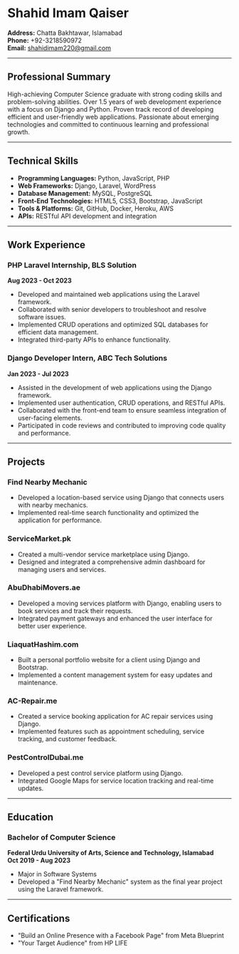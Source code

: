 # Shahid Imam Qaiser

**Address:** Chatta Bakhtawar, Islamabad  
**Phone:** +92-3218590972  
**Email:** [shahidimam220@gmail.com](mailto:shahidimam220@gmail.com)  

---

## Professional Summary

High-achieving Computer Science graduate with strong coding skills and problem-solving abilities. Over 1.5 years of web development experience with a focus on Django and Python. Proven track record of developing efficient and user-friendly web applications. Passionate about emerging technologies and committed to continuous learning and professional growth.

---

## Technical Skills

- **Programming Languages:** Python, JavaScript, PHP
- **Web Frameworks:** Django, Laravel, WordPress
- **Database Management:** MySQL, PostgreSQL
- **Front-End Technologies:** HTML5, CSS3, Bootstrap, JavaScript
- **Tools & Platforms:** Git, GitHub, Docker, Heroku, AWS
- **APIs:** RESTful API development and integration

---

## Work Experience

### PHP Laravel Internship, BLS Solution
**Aug 2023 - Oct 2023**  
- Developed and maintained web applications using the Laravel framework.
- Collaborated with senior developers to troubleshoot and resolve software issues.
- Implemented CRUD operations and optimized SQL databases for efficient data management.
- Integrated third-party APIs to enhance functionality.

### Django Developer Intern, ABC Tech Solutions
**Jan 2023 - Jul 2023**  
- Assisted in the development of web applications using the Django framework.
- Implemented user authentication, CRUD operations, and RESTful APIs.
- Collaborated with the front-end team to ensure seamless integration of user-facing elements.
- Participated in code reviews and contributed to improving code quality and performance.

---

## Projects

### Find Nearby Mechanic
- Developed a location-based service using Django that connects users with nearby mechanics.
- Implemented real-time search functionality and optimized the application for performance.

### ServiceMarket.pk
- Created a multi-vendor service marketplace using Django.
- Designed and integrated a comprehensive admin dashboard for managing users and services.

### AbuDhabiMovers.ae
- Developed a moving services platform with Django, enabling users to book services and track their requests.
- Integrated payment gateways and enhanced the user interface for better user experience.

### LiaquatHashim.com
- Built a personal portfolio website for a client using Django and Bootstrap.
- Implemented a content management system for easy updates and maintenance.

### AC-Repair.me
- Created a service booking application for AC repair services using Django.
- Implemented features such as appointment scheduling, service tracking, and customer feedback.

### PestControlDubai.me
- Developed a pest control service platform using Django.
- Integrated Google Maps for service location tracking and real-time updates.

---

## Education

### Bachelor of Computer Science
**Federal Urdu University of Arts, Science and Technology, Islamabad**  
**Oct 2019 - Aug 2023**  
- Major in Software Systems
- Developed a "Find Nearby Mechanic" system as the final year project using the Laravel framework.

---

## Certifications

- "Build an Online Presence with a Facebook Page" from Meta Blueprint
- "Your Target Audience" from HP LIFE
